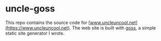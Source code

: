 # uncle-goss

This repo contains the source code for [www.uncleuncool.net](https://www.uncleuncool.net).  The web site
is built with [goss](https://github.com/brothertoad/goss), a simple static site generator I wrote.
